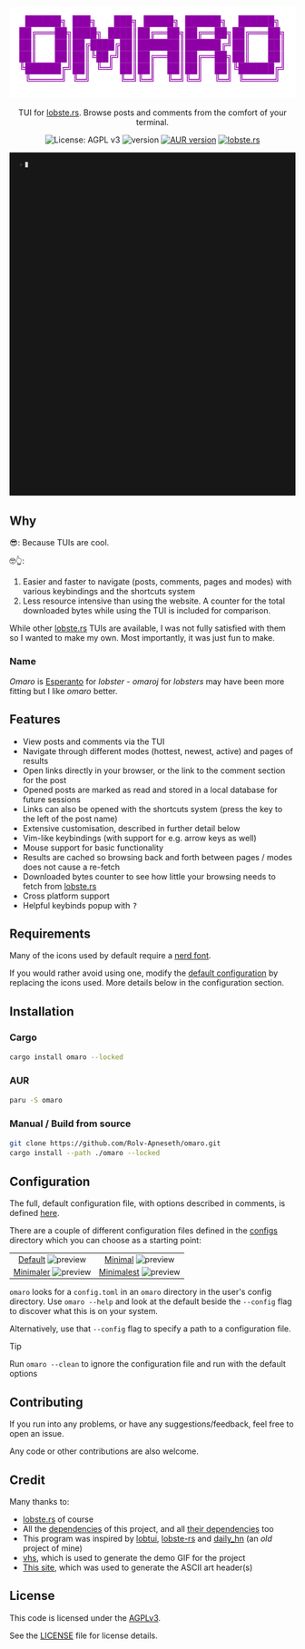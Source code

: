 <p align="center">
    <img alt="Omaro" src="./assets/header.png" />
</p>

<p align="center">TUI for <a href="https://lobste.rs">lobste.rs</a>. Browse posts and comments from the comfort of your terminal.</p>

<p align="center">
  <img src="https://img.shields.io/badge/License-AGPL_v3-green.svg" alt="License: AGPL v3" />
  <img src="https://img.shields.io/github/v/tag/rolv-apneseth/omaro?label=version&color=blueviolet" alt="version" />
  <a href="https://aur.archlinux.org/packages/omaro"><img src="https://img.shields.io/aur/version/omaro" alt="AUR version" /></a>
  <a href="https://lobste.rs"><img src="https://img.shields.io/badge/lobste.rs-orange" alt="lobste.rs" /></a>
</p>

<img src="./assets/demo.gif" alt="omaro - demo" />

## Why

😎: Because TUIs are cool.

🤓👆:

1. Easier and faster to navigate (posts, comments, pages and modes) with various keybindings and the shortcuts system
2. Less resource intensive than using the website. A counter for the total
   downloaded bytes while using the TUI is included for comparison.

While other [lobste.rs](https://lobtes.rs) TUIs are available, I was not fully satisfied with them
so I wanted to make my own. Most importantly, it was just fun to make.

### Name

_Omaro_ is [Esperanto](https://en.wikipedia.org/wiki/Esperanto) for _lobster_ - _omaroj_ for _lobsters_
may have been more fitting but I like _omaro_ better.

## Features

- View posts and comments via the TUI
- Navigate through different modes (hottest, newest, active) and pages of results
- Open links directly in your browser, or the link to the comment section for the post
- Opened posts are marked as read and stored in a local database for future sessions
- Links can also be opened with the shortcuts system (press the key to the left of the post name)
- Extensive customisation, described in further detail below
- Vim-like keybindings (with support for e.g. arrow keys as well)
- Mouse support for basic functionality
- Results are cached so browsing back and forth between pages / modes does not cause a re-fetch
- Downloaded bytes counter to see how little your browsing needs to fetch from [lobste.rs](https://lobste.rs)
- Cross platform support
- Helpful keybinds popup with <kbd>?</kbd>

## Requirements

Many of the icons used by default require a [nerd font](https://www.nerdfonts.com/).

If you would rather avoid using one, modify the [default configuration](./configs/default.toml)
by replacing the icons used. More details below in the configuration section.

## Installation

### Cargo

```bash
cargo install omaro --locked
```

### AUR

```bash
paru -S omaro
```

### Manual / Build from source

```bash
git clone https://github.com/Rolv-Apneseth/omaro.git
cargo install --path ./omaro --locked
```

## Configuration

The full, default configuration file, with options described in comments, is defined [here](./configs/default.toml).

There are a couple of different configuration files defined in the [configs](./configs) directory
which you can choose as a starting point:

|                                                                                                                                 |                                                                                                                                  |
| :-----------------------------------------------------------------------------------------------------------------------------: | :------------------------------------------------------------------------------------------------------------------------------: |
| [Default](./configs/default.toml) ![preview](https://github.com/user-attachments/assets/26729f29-385c-4715-baba-fc67fbe17f27)   | [Minimal](./configs/default.toml)  ![preview](https://github.com/user-attachments/assets/1cedd744-a469-4fed-bc88-6a6f6f2f3b0b)   |
| [Minimaler](./configs/default.toml) ![preview](https://github.com/user-attachments/assets/94055d67-9c32-4417-a918-4664ac5cda07) | [Minimalest](./configs/default.toml) ![preview](https://github.com/user-attachments/assets/eb528620-f453-43b3-90e0-5bb9299fda7e) |

`omaro` looks for a `config.toml` in an `omaro` directory in the user's config directory.
Use `omaro --help` and look at the default beside the `--config` flag to discover what this is on your system.

Alternatively, use that `--config` flag to specify a path to a configuration file.

> [!TIP]
> Run `omaro --clean` to ignore the configuration file and run with the default options

## Contributing

If you run into any problems, or have any suggestions/feedback, feel free to open an issue.

Any code or other contributions are also welcome.

## Credit

Many thanks to:

- [lobste.rs](https://lobste.rs) of course
- All the [dependencies](./Cargo.toml) of this project, and all [their dependencies](./Cargo.lock) too
- This program was inspired by [lobtui](https://github.com/pythops/lobtui), [lobste-rs](https://github.com/frectonz/lobste-rs) and [daily_hn](https://github.com/Rolv-Apneseth/daily_hn) (an _old_ project of mine)
- [vhs](https://github.com/charmbracelet/vhs), which is used to generate the demo GIF for the project
- [This site](https://patorjk.com/software/taag/), which was used to generate the ASCII art header(s)

## License

This code is licensed under the [AGPLv3](https://www.gnu.org/licenses/agpl-3.0.en.html#license-text).

See the [LICENSE](./LICENSE) file for license details.
